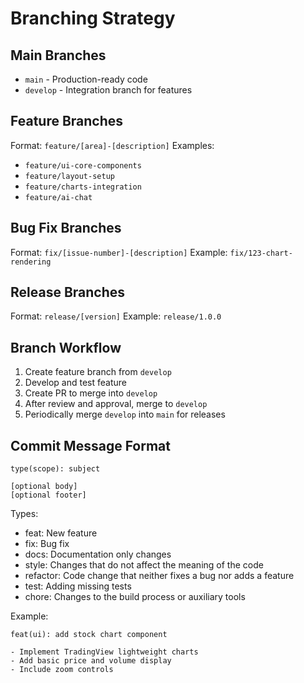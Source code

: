 # Branching Strategy

## Main Branches
- `main` - Production-ready code
- `develop` - Integration branch for features

## Feature Branches
Format: `feature/[area]-[description]`
Examples:
- `feature/ui-core-components`
- `feature/layout-setup`
- `feature/charts-integration`
- `feature/ai-chat`

## Bug Fix Branches
Format: `fix/[issue-number]-[description]`
Example: `fix/123-chart-rendering`

## Release Branches
Format: `release/[version]`
Example: `release/1.0.0`

## Branch Workflow
1. Create feature branch from `develop`
2. Develop and test feature
3. Create PR to merge into `develop`
4. After review and approval, merge to `develop`
5. Periodically merge `develop` into `main` for releases

## Commit Message Format
```
type(scope): subject

[optional body]
[optional footer]
```

Types:
- feat: New feature
- fix: Bug fix
- docs: Documentation only changes
- style: Changes that do not affect the meaning of the code
- refactor: Code change that neither fixes a bug nor adds a feature
- test: Adding missing tests
- chore: Changes to the build process or auxiliary tools

Example:
```
feat(ui): add stock chart component

- Implement TradingView lightweight charts
- Add basic price and volume display
- Include zoom controls
```
